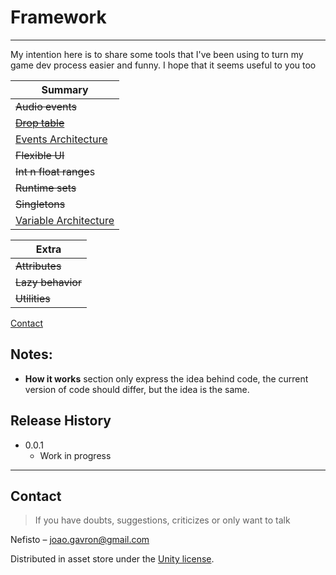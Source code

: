 # Framework

---

My intention here is to share some tools that I've been using to turn my game dev process easier and funny. I hope that it seems useful to you too 

| Summary                                                      |
| ------------------------------------------------------------ |
| <s>Audio events</s>                                          |
| <s>[Drop table](https://github.com/Nefisto/Framework-doc/tree/master/Drop%20Table)</s> |
| [Events Architecture](https://github.com/Nefisto/Framework-doc/tree/master/Events%20Architecture) |
| <s>Flexible UI</s>                                           |
| <s>Int n float range</s>s                                    |
| <s>Runtime sets</s>                                          |
| <s>Singletons</s>                                            |
| [Variable Architecture](https://github.com/Nefisto/Framework-doc/tree/master/Variable%20Architecture) |

| Extra                |
| -------------------- |
| <s>Attributes</s>    |
| <s>Lazy behavior</s> |
| <s>Utilities</s>     |

[Contact](#contact)

## Notes:

* **How it works** section only express the idea behind code, the current version of code should differ, but the idea is the same.

## Release History

* 0.0.1
  * Work in progress

---

## Contact

> If you have doubts, suggestions, criticizes or only want to talk

Nefisto – joao.gavron@gmail.com

Distributed in asset store under the [Unity license](https://unity3d.com/legal/as_terms?_ga=2.91212574.56628704.1591012418-1089589826.1583496471).
